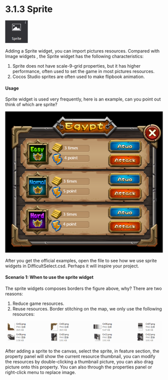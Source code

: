 # 3.1.3 Sprite

 
 ![image](res/image069.png)

Adding a Sprite widget, you can import pictures resources. Compared with Image widgets , the Sprite widget has the following characteristics:
1. Sprite does not have scale-9-grid properties, but it has higher performance, often used to set the game in most pictures resources.
2. Cocos Studio sprites are often used to make flipbook animation.
 
#### Usage
Sprite widget is used very frequently, here is an example, can you point out think of which are sprite?
 
 ![image](res/image070.png)

After you get the official examples, open the file to see how we use sprite widgets in DifficultSelect.csd. Perhaps it will inspire your project.
 
#### Scenario 1: When to use the sprite widget
The sprite widgets composes borders the figure above, why? There are two reasons:
1. Reduce game resources.
2. Reuse resources.
Border stitching on the map, we only use the following resources:
 
 ![image](res/image071.png)

After adding a sprite to the canvas, select the sprite, in feature section, the property panel will show the current resource thumbnail, you can modify the resources by double-clicking a thumbnail picture, you can also drag picture onto this property.
You can also through the properties panel or right-click menu to replace image.

